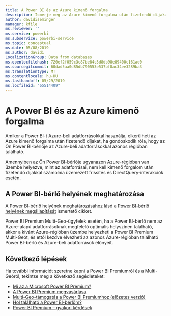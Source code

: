 ```yaml
---
title: A Power BI és az Azure kimenő forgalma
description: Ismerje meg az Azure kimenő forgalma után fizetendő díjakat és a Power BI-t, a bérlő helye és a Power BI Premium függvényében.
author: davidiseminger
manager: kfile
ms.reviewer: ''
ms.service: powerbi
ms.subservice: powerbi-service
ms.topic: conceptual
ms.date: 05/08/2019
ms.author: davidi
LocalizationGroup: Data from databases
ms.openlocfilehash: 720ef2f059c3c87be84c3d8db98e89400c161ad0
ms.sourcegitcommit: 60dad5aa0d85db790553e537bf8ac34ee3289ba3
ms.translationtype: MT
ms.contentlocale: hu-HU
ms.lasthandoff: 05/29/2019
ms.locfileid: "65514409"
---
```

# <a name="power-bi-and-azure-egress"></a>A Power BI és az Azure kimenő forgalma

Amikor a Power BI-t Azure-beli adatforrásokkal használja, elkerülheti az Azure kimenő forgalma után fizetendő díjakat, ha gondoskodik róla, hogy az Ön Power BI-bérlője az Azure-beli adatforrásokkal azonos régióban található.

Amennyiben az Ön Power BI-bérlője ugyanazon Azure-régióban van üzembe helyezve, mint az adatforrásai, nem kell kimenő forgalom után fizetendő díjakkal számolnia üzemezett frissítés és DirectQuery-interakciók esetén. 

## <a name="determining-where-your-power-bi-tenant-is-located"></a>A Power BI-bérlő helyének meghatározása

A Power BI-bérlő helyének meghatározásához lásd a [Power BI-bérlő helyének megállapítását](service-admin-where-is-my-tenant-located.md) ismertető cikket.

Power BI Premium Multi-Geo-ügyfelek esetén, ha a Power BI-bérlő nem az Azure-alapú adatforrásoknak megfelelő optimális helyszínen található, akkor a kívánt Azure-régióban üzembe helyezheti a Power BI Premium Multi-Geót, és ettől kezdve élvezheti az azonos Azure-régióban található Power BI-bérlő és Azure-beli adatforrások előnyeit.

## <a name="next-steps"></a>Következő lépések

Ha további információt szeretne kapni a Power BI Premiumról és a Multi-Geóról, tekintse meg a következő segédleteket:

* [Mi az a Microsoft Power BI Premium?](service-premium-what-is.md)
* [A Power BI Premium megvásárlása](service-admin-premium-purchase.md)
* [Multi-Geo-támogatás a Power BI Premiumhoz (előzetes verzió)](service-admin-premium-multi-geo.md)
* [Hol található a Power BI-bérlőm?](service-admin-where-is-my-tenant-located.md)
* [Power BI Premium – gyakori kérdések](service-premium-faq.md)


